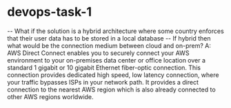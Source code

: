 # devops-task-1
-- What if the solution is a hybrid architecture where some country enforces that their user
data has to be stored in a local database
-- If hybrid then what would be the connection medium between cloud and on-prem?
A: AWS Direct Connect enables you to securely connect your AWS environment to your on-premises data center or office location over a standard 1 gigabit or 10 gigabit Ethernet fiber-optic connection. This connection provides dedicated high speed, low latency connection, where your traffic bypasses ISPs in your network path. It provides a direct connection to the nearest AWS region which is also already connected to other AWS regions worldwide.
